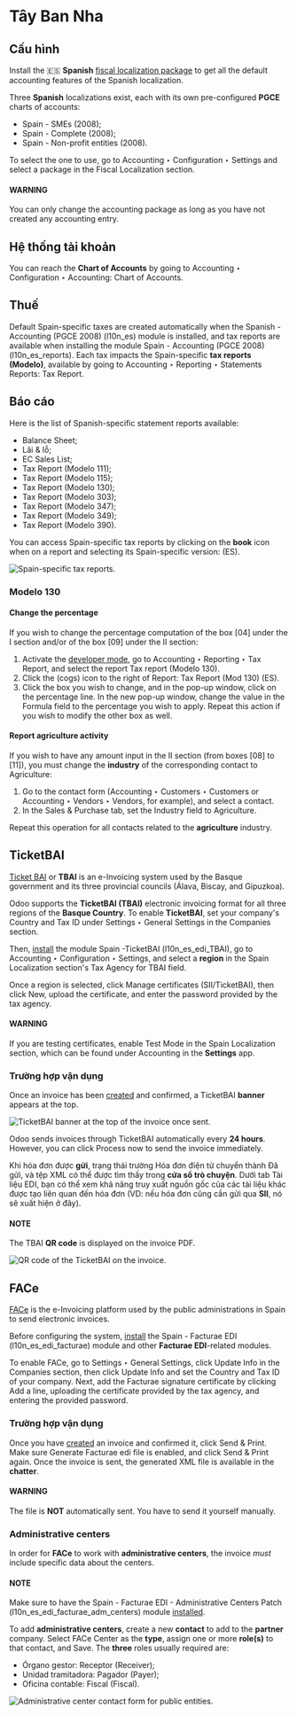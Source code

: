 # Tây Ban Nha

## Cấu hình

Install the 🇪🇸 **Spanish** [fiscal localization package](../fiscal_localizations.md) to get all
the default accounting features of the Spanish localization.

Three **Spanish** localizations exist, each with its own pre-configured **PGCE** charts of accounts:

- Spain - SMEs (2008);
- Spain - Complete (2008);
- Spain - Non-profit entities (2008).

To select the one to use, go to Accounting ‣ Configuration ‣ Settings and
select a package in the Fiscal Localization section.

#### WARNING
You can only change the accounting package as long as you have not created any accounting entry.

## Hệ thống tài khoản

You can reach the **Chart of Accounts** by going to Accounting ‣ Configuration ‣
Accounting: Chart of Accounts.

## Thuế

Default Spain-specific taxes are created automatically when the
Spanish - Accounting (PGCE 2008) (l10n_es) module is installed, and tax reports are
available when installing the module Spain - Accounting (PGCE 2008) (l10n_es_reports).
Each tax impacts the Spain-specific **tax reports (Modelo)**, available by going to
Accounting ‣ Reporting ‣ Statements Reports: Tax Report.

## Báo cáo

Here is the list of Spanish-specific statement reports available:

- Balance Sheet;
- Lãi & lỗ;
- EC Sales List;
- Tax Report (Modelo 111);
- Tax Report (Modelo 115);
- Tax Report (Modelo 130);
- Tax Report (Modelo 303);
- Tax Report (Modelo 347);
- Tax Report (Modelo 349);
- Tax Report (Modelo 390).

You can access Spain-specific tax reports by clicking on the **book** icon when on a report and
selecting its Spain-specific version: (ES).

![Spain-specific tax reports.](applications/finance/fiscal_localizations/spain/modelo-reports.png)

### Modelo 130

#### Change the percentage

If you wish to change the percentage computation of the box [04] under the I
section and/or of the box [09] under the II section:

1. Activate the [developer mode](../../general/developer_mode.md#developer-mode), go to Accounting ‣
   Reporting ‣ Tax Report, and select the report Tax report (Modelo 130).
2. Click the <i class="fa fa-cogs"></i> (cogs) icon to the right of Report: Tax Report
   (Mod 130) (ES).
3. Click the box you wish to change, and in the pop-up window, click on the percentage
   line. In the new pop-up window, change the value in the Formula field to the
   percentage you wish to apply.
   Repeat this action if you wish to modify the other box as well.

#### Report agriculture activity

If you wish to have any amount input in the II section (from boxes [08] to
[11]), you must change the **industry** of the corresponding contact to
Agriculture:

1. Go to the contact form (Accounting ‣ Customers ‣ Customers
   or Accounting ‣ Vendors ‣ Vendors, for example), and select a contact.
2. In the Sales & Purchase tab, set the Industry field to
   Agriculture.

Repeat this operation for all contacts related to the **agriculture** industry.

## TicketBAI

[Ticket BAI](https://www.gipuzkoa.eus/es/web/ogasuna/ticketbai) or **TBAI** is an e-Invoicing
system used by the Basque government and its three provincial councils (Álava, Biscay, and
Gipuzkoa).

Odoo supports the **TicketBAI (TBAI)** electronic invoicing format for all three regions of the
**Basque Country**. To enable **TicketBAI**, set your company's Country and
Tax ID under Settings ‣ General Settings in the Companies
section.

Then, [install](../../general/apps_modules.md#general-install) the module Spain -TicketBAI (l10n_es_edi_TBAI),
go to Accounting ‣ Configuration ‣ Settings, and select a **region** in the
Spain Localization section's Tax Agency for TBAI field.

Once a region is selected, click Manage certificates (SII/TicketBAI), then click
New, upload the certificate, and enter the password provided by the tax agency.

#### WARNING
If you are testing certificates, enable Test Mode in the
Spain Localization section, which can be found under Accounting in
the **Settings** app.

### Trường hợp vận dụng

Once an invoice has been [created](../accounting/customer_invoices.md) and confirmed,
a TicketBAI **banner** appears at the top.

![TicketBAI banner at the top of the invoice once sent.](applications/finance/fiscal_localizations/spain/ticketbai-invoice.png)

Odoo sends invoices through TicketBAI automatically every **24 hours**. However, you can click
Process now to send the invoice immediately.

Khi hóa đơn được **gửi**, trạng thái trường Hóa đơn điện tử chuyển thành Đã gửi, và tệp XML có thể được tìm thấy trong **cửa sổ trò chuyện**. Dưới tab Tài liệu EDI, bạn có thể xem khả năng truy xuất nguồn gốc của các tài liệu khác được tạo liên quan đến hóa đơn (VD: nếu hóa đơn cũng cần gửi qua **SII**, nó sẽ xuất hiện ở đây).

#### NOTE
The TBAI **QR code** is displayed on the invoice PDF.

![QR code of the TicketBAI on the invoice.](applications/finance/fiscal_localizations/spain/qr-code.png)

## FACe

[FACe](https://face.gob.es/en) is the e-Invoicing platform used by the public administrations in
Spain to send electronic invoices.

Before configuring the  system,
[install](../../general/apps_modules.md#general-install) the Spain - Facturae EDI (l10n_es_edi_facturae) module
and other **Facturae EDI**-related modules.

To enable FACe, go to Settings ‣ General Settings, click
Update Info in the Companies section, then click Update Info and
set the Country and Tax ID of your company. Next, add the
Facturae signature certificate by clicking Add a line, uploading the
certificate provided by the tax agency, and entering the provided password.

### Trường hợp vận dụng

Once you have [created](../accounting/customer_invoices.md) an invoice and confirmed
it, click Send & Print. Make sure Generate Facturae edi file is enabled, and
click Send & Print again. Once the invoice is sent, the generated XML file is available
in the **chatter**.

#### WARNING
The file is **NOT** automatically sent. You have to send it yourself manually.

### Administrative centers

In order for **FACe** to work with **administrative centers**, the invoice *must* include specific
data about the centers.

#### NOTE
Make sure to have the Spain - Facturae EDI - Administrative Centers Patch
(l10n_es_edi_facturae_adm_centers) module [installed](../../general/apps_modules.md#general-install).

To add **administrative centers**, create a new **contact** to add to the **partner** company.
Select FACe Center as the **type**, assign one or more **role(s)** to that contact, and
Save. The **three** roles usually required are:

- Órgano gestor: Receptor (Receiver);
- Unidad tramitadora: Pagador (Payer);
- Oficina contable: Fiscal (Fiscal).

![Administrative center contact form for public entities.](applications/finance/fiscal_localizations/spain/administrative-center.png)

